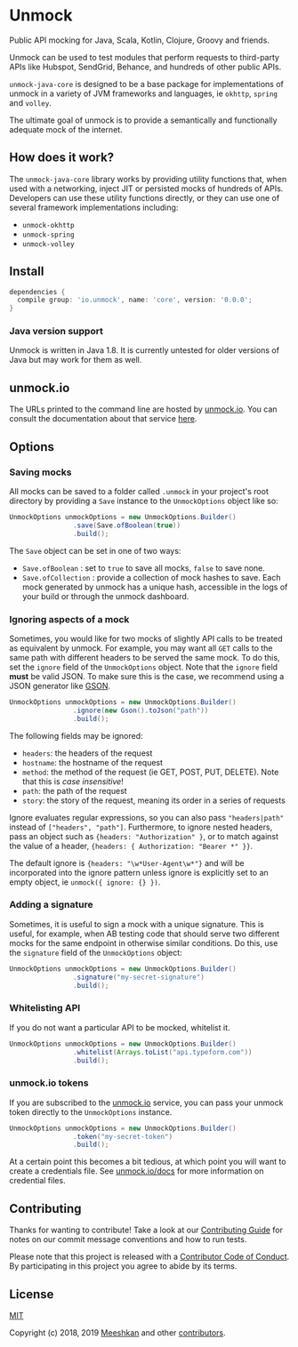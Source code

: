 # Unmock

[npmjs]: https://www.npmjs.com/package/unmock
[build]: https://circleci.com/gh/unmock/unmock-js
[coverage]: https://coveralls.io/github/unmock/unmock-js

Public API mocking for Java, Scala, Kotlin, Clojure, Groovy and friends.

Unmock can be used to test modules that perform requests to third-party APIs like Hubspot, SendGrid, Behance, and hundreds of other public APIs.

`unmock-java-core` is designed to be a base package for implementations of unmock in a variety of JVM frameworks and languages, ie `okhttp`, `spring` and `volley`.

The ultimate goal of unmock is to provide a semantically and functionally adequate mock of the internet.

## How does it work?

The `unmock-java-core` library works by providing utility functions that, when used with a networking, inject JIT or persisted mocks of hundreds of APIs.  Developers can use these utility functions directly, or they can use one of several framework implementations including:

- `unmock-okhttp`
- `unmock-spring`
- `unmock-volley`

## Install

```gradle
dependencies {
  compile group: 'io.unmock', name: 'core', version: '0.0.0';
}
```

### Java version support

Unmock is written in Java 1.8.  It is currently untested for older versions of Java but may work for them as well.

## unmock.io

The URLs printed to the command line are hosted by [unmock.io](https://www.unmock.io).  You can consult the documentation about that service [here](https://www.unmock.io/docs).

## Options

### Saving mocks

All mocks can be saved to a folder called `.unmock` in your project's root directory by providing a `Save` instance to the `UnmockOptions` object like so:

```java
UnmockOptions unmockOptions = new UnmockOptions.Builder()
                .save(Save.ofBoolean(true))
                .build();
```

The `Save` object can be set in one of two ways:

- `Save.ofBoolean` : set to `true` to save all mocks, `false` to save none.
- `Save.ofCollection` : provide a collection of mock hashes to save.  Each mock generated by unmock has a unique hash, accessible in the logs of your build or through the unmock dashboard.

### Ignoring aspects of a mock

Sometimes, you would like for two mocks of slightly API calls to be treated as equivalent by unmock.  For example, you may want all `GET` calls to the same path with different headers to be served the same mock.  To do this, set the `ignore` field of the `UnmockOptions` object.  Note that the `ignore` field **must** be valid JSON.  To make sure this is the case, we recommend using a JSON generator like [GSON](https://github.com/google/gson).

```java
UnmockOptions unmockOptions = new UnmockOptions.Builder()
                .ignore(new Gson().toJson("path"))
                .build();
```

The following fields may be ignored:

* `headers`: the headers of the request
* `hostname`: the hostname of the request
* `method`: the method of the request (ie GET, POST, PUT, DELETE). Note that this is *case insensitive*!
* `path`: the path of the request
* `story`: the story of the request, meaning its order in a series of requests

Ignore evaluates regular expressions, so you can also pass
`"headers|path"` instead of `["headers", "path"]`.  Furthermore,
to ignore nested headers, pass an object such as
`{headers: "Authorization" }`, or to match against the value of
a header, `{headers: { Authorization: "Bearer *" }}`.

The default ignore is `{headers: "\w*User-Agent\w*"}` and will be incorporated into the ignore pattern unless ignore is explicitly set to an empty object, ie `unmock({ ignore: {} })`.

### Adding a signature

Sometimes, it is useful to sign a mock with a unique signature.  This is useful, for example, when AB testing code that should serve two different mocks for the same endpoint in otherwise similar conditions.  Do this, use the `signature` field of the `UnmockOptions` object:

```java
UnmockOptions unmockOptions = new UnmockOptions.Builder()
                .signature("my-secret-signature")
                .build();
```

### Whitelisting API

If you do not want a particular API to be mocked, whitelist it.

```java
UnmockOptions unmockOptions = new UnmockOptions.Builder()
                .whitelist(Arrays.toList("api.typeform.com"))
                .build();
```

### unmock.io tokens

If you are subscribed to the [unmock.io](https://www.unmock.io) service, you can pass your unmock token directly to the `UnmockOptions` instance.

```java
UnmockOptions unmockOptions = new UnmockOptions.Builder()
                .token("my-secret-token")
                .build();
```

At a certain point this becomes a bit tedious, at which point you will want to create a credentials file.  See [unmock.io/docs](https://www.unmock.io/docs) for more information on credential files.

## Contributing

Thanks for wanting to contribute! Take a look at our [Contributing Guide](CONTRIBUTING.md) for notes on our commit message conventions and how to run tests.

Please note that this project is released with a [Contributor Code of Conduct](CODE_OF_CONDUCT.md).
By participating in this project you agree to abide by its terms.

## License

[MIT](LICENSE)

Copyright (c) 2018‚ 2019 [Meeshkan](http://meeshkan.com) and other [contributors](https://github.com/unmock/unmock-js/graphs/contributors).
